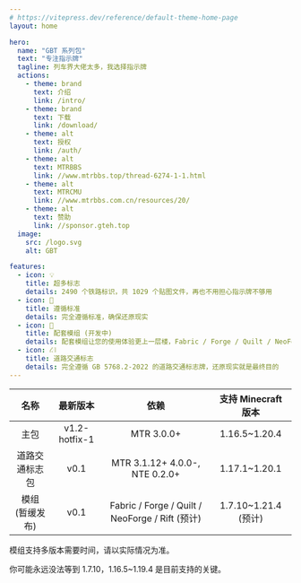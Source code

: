 ```yaml
---
# https://vitepress.dev/reference/default-theme-home-page
layout: home

hero:
  name: "GBT 系列包"
  text: "专注指示牌"
  tagline: 列车界大佬太多，我选择指示牌
  actions:
    - theme: brand
      text: 介绍
      link: /intro/
    - theme: brand
      text: 下载
      link: /download/
    - theme: alt
      text: 授权
      link: /auth/
    - theme: alt
      text: MTRBBS
      link: //www.mtrbbs.top/thread-6274-1-1.html
    - theme: alt
      text: MTRCMU
      link: //www.mtrbbs.com.cn/resources/20/
    - theme: alt
      text: 赞助
      link: //sponsor.gteh.top
  image:
    src: /logo.svg
    alt: GBT

features:
  - icon: 💡
    title: 超多标志
    details: 2490 个铁路标识，共 1029 个贴图文件，再也不用担心指示牌不够用
  - icon: 📕
    title: 遵循标准
    details: 完全遵循标准，确保还原现实
  - icon: 🚀
    title: 配套模组 (开发中)
    details: 配套模组让您的使用体验更上一层楼，Fabric / Forge / Quilt / NeoForge / Rift 五端支持，1.7.10~1.21.4 版本支持
  - icon: ⛜
    title: 道路交通标志
    details: 完全遵循 GB 5768.2-2022 的道路交通标志牌，还原现实就是最终目的
---
```


|      名称       |   最新版本    |                      依赖                       | 支持 Minecraft 版本  |
| :-------------: | :-----------: | :---------------------------------------------: | :------------------: |
|      主包       | v1.2-hotfix-1 |                   MTR 3.0.0+                    |    1.16.5~1.20.4     |
| 道路交通标志包  |     v0.1      |         MTR 3.1.12+ 4.0.0-, NTE 0.2.0+          |    1.17.1~1.20.1     |
| 模组 (暂缓发布) |     v0.1      | Fabric / Forge / Quilt / NeoForge / Rift (预计) | 1.7.10~1.21.4 (预计) |

模组支持多版本需要时间，请以实际情况为准。

你可能永远没法等到 1.7.10，1.16.5~1.19.4 是目前支持的关键。